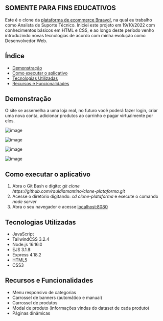 ## SOMENTE PARA FINS EDUCATIVOS

Este é o clone da <a href="https://braavo.com.br" target="_blank">plataforma de ecommerce Braavo!</a>, na qual eu trabalho como Analista de Suporte Técnico. Iniciei este projeto em 19/10/2022 com conhecimentos básicos em HTML e CSS, e ao longo deste período venho introduzindo novas tecnologias de acordo com minha evolução como Desenvolvedor Web.

<h2>Índice</h2>

* <a href="#demo">Demonstração</a>
* <a href="#como">Como executar o aplicativo</a>
* <a href="#tech">Tecnologias Utilizadas</a>
* <a href="#func">Recursos e Funcionalidades</a>

<h2 id="demo">Demonstração</h2>

O site se assemelha a uma loja real, no futuro você poderá fazer login, criar uma nova conta, adicionar produtos ao carrinho e pagar virtualmente por eles.

![image](https://user-images.githubusercontent.com/100098231/207989217-4c5e57f0-e4af-4022-becd-ebba28988ca6.png)

![image](https://user-images.githubusercontent.com/100098231/207989237-070a3e24-5c2e-4cfa-b9b6-effbe40c1d53.png)

![image](https://user-images.githubusercontent.com/100098231/207989250-99bc07cd-8e54-4e6b-a611-d9f8097ef59e.png)

![image](https://user-images.githubusercontent.com/100098231/207989297-99437c74-da3c-43ca-b10e-30b6d3e30eee.png)


<h2 id="como">Como executar o aplicativo</h2>

<ol>
  <li>Abra o Git Bash e digite: <i>git clone https://github.com/rauldiamantino/clone-plataforma.git</i></li>
  <li>Acesse o diretório digitando: <i>cd clone-plataforma</i> e execute o comando <i>node server</i></li>
  <li>Abra o seu navegador e acesse <a href="http://localhost:8080">localhost:8080</a></li>
</ol>

<h2 id="tech">Tecnologias Utilizadas</h2>

<ul>
  <li>JavaScript</li>
  <li>TailwindCSS 3.2.4</li>
  <li>Node.js 16.16.0</li>
  <li>EJS 3.1.8</li>
  <li>Express 4.18.2</li>
  <li>HTML5</li>
  <li>CSS3</li>
</ul>



<h2 id="func">Recursos e Funcionalidades</h2>

<ul>
  <li>Menu responsivo de categorias</li>
  <li>Carrossel de banners (automático e manual)</li>
  <li>Carrossel de produtos</li>
  <li>Modal de produto (informações vindas do dataset de cada produto)</li>
  <li>Páginas dinâmicas</li>
</ul>
